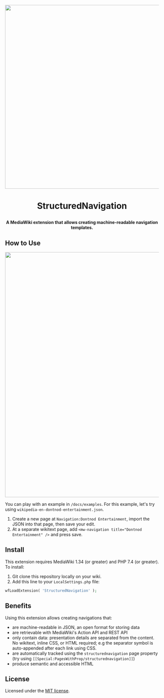 <p align="center">
	<img src="/resources/images/structured-navigation-colored.png" width="600px">
</p>

# <p align="center"> StructuredNavigation</p>
<p align="center">
	<strong>A MediaWiki extension that allows creating machine-readable navigation templates.</strong>
</p>

## How to Use
<p align="center">
	<img src="/resources/images/how-to-process.png" width="800px">
</p>

You can play with an example in `/docs/examples`. For this example, let's try using `wikipedia-en-dontnod-entertainment.json`.

1. Create a new page at `Navigation:Dontnod Entertainment`, import the JSON into that page,
then save your edit.
2. At a separate wikitext page, add `<mw-navigation title="Dontnod Entertainment" />` and press save.

## Install
This extension requires MediaWiki 1.34 (or greater) and PHP 7.4 (or greater). To install:

1. Git clone this repository locally on your wiki.
2. Add this line to your `LocalSettings.php` file:
```php
wfLoadExtension( 'StructuredNavigation' );
```

## Benefits
Using this extension allows creating navigations that:
  - are machine-readable in JSON, an open format for storing data
  - are retrievable with MediaWiki's Action API and REST API
  - only contain data: presentation details are separated from the content. No wikitext, inline CSS, or HTML required; e.g the separator symbol is auto-appended after each link using CSS.
  - are automatically tracked using the `structurednavigation` page property (try using `[[Special:PagesWithProp/structurednavigation]]`)
  - produce semantic and accessible HTML

## License
Licensed under the [MIT license](COPYING).
